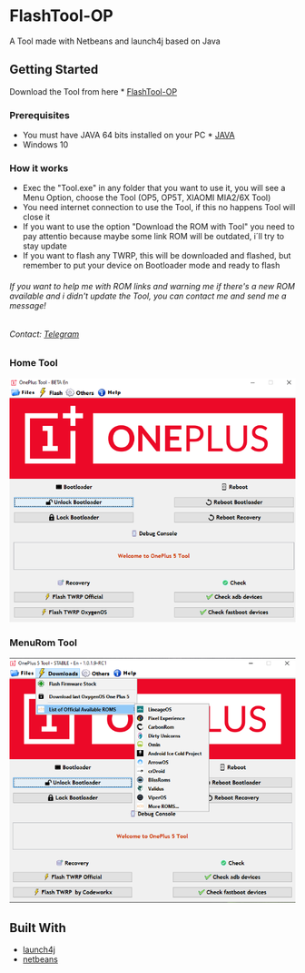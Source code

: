# FlashTool-OP

A Tool made with Netbeans and launch4j based on Java

## Getting Started

Download the Tool from here * [FlashTool-OP](https://github.com/Franco28/FlashTool-OP/releases) 

### Prerequisites

- You must have JAVA 64 bits installed on your PC * [JAVA](https://www.java.com/en/download/manual.jsp) 
- Windows 10

### How it works

- Exec the "Tool.exe" in any folder that you want to use it, you will see a Menu Option, choose the Tool (OP5, OP5T, XIAOMI MIA2/6X Tool)
- You need internet connection to use the Tool, if this no happens Tool will close it
- If you want to use the option "Download the ROM with Tool" you need to pay attentio  because maybe some link ROM will be outdated, i´ll try to stay update
- If you want to flash any TWRP, this will be downloaded and flashed, but remember to put your device on Bootloader mode and ready to flash
###### If you want to help me with ROM links and warning me if there's a new ROM available and i didn't update the Tool, you can contact me and send me a message!

###### Contact: [Telegram](https://t.me/francom28) 

### Home Tool

![Tool](https://raw.githubusercontent.com/Franco28/FlashTool-OP/master/Tool.png "Tool")

### MenuRom Tool

![Tool](https://raw.githubusercontent.com/Franco28/FlashTool-OP/master/Tool2.png "ToolMenuRoms")

## Built With

* [launch4j](http://launch4j.sourceforge.net/)
* [netbeans](https://netbeans.org)
